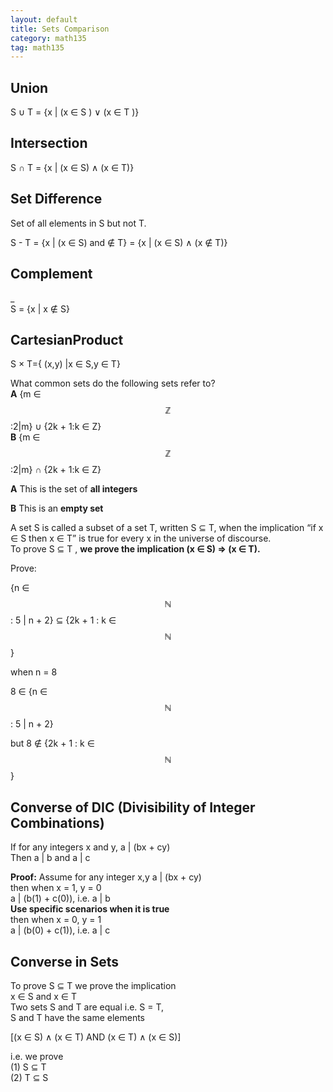 ```yaml
---
layout: default
title: Sets Comparison
category: math135
tag: math135
---
```


## Union  
S ∪ T = {x \| (x ∈ S ) ∨ (x ∈ T )}  

## Intersection  

S ∩ T = {x \| (x ∈ S) ∧ (x ∈ T)}  

## Set Difference  
Set of all elements in S but not T.

S - T = {x \| (x ∈ S) and ∉ T} = {x \| (x ∈ S) ∧ (x ∉ T)}

## Complement  
\_  
S = {x | x ∉ S}  

## CartesianProduct  
S × T={ (x,y) \|x ∈ S,y ∈ T}  

What common sets do the following sets refer to?  
**A** {m ∈ $$\mathbb{Z}$$:2\|m} ∪ {2k + 1:k ∈ Z}  
**B** {m ∈ $$\mathbb{Z}$$:2\|m} ∩ {2k + 1:k ∈ Z}  

**A** This is the set of **all integers**

**B** This is an **empty set**

A set S is called a subset of a set T, written S ⊆ T, when the implication “if x ∈ S then x ∈ T” is true for every x in the universe of discourse.  
To prove S ⊆ T , **we prove the implication (x ∈ S) => (x ∈ T).**

Prove:

{n ∈ $$\mathbb{N}$$ : 5 \| n + 2} ⊆ {2k + 1 : k ∈ $$\mathbb{N}$$}  

when n = 8  

8 ∈ {n ∈ $$\mathbb{N}$$ : 5 \| n + 2}  

but 8 ∉ {2k + 1 : k ∈ $$\mathbb{N}$$}  

## Converse of DIC (Divisibility of Integer Combinations)  

If for any integers x and y, a \| (bx + cy)  
Then a | b and a | c  

**Proof:**
Assume for any integer x,y a \| (bx + cy)  
then when x = 1, y = 0  
a \| (b(1) + c(0)), i.e. a \| b  
**Use specific scenarios when it is true**  
then when x = 0, y = 1  
a \| (b(0) + c(1)), i.e. a \| c  

## Converse in Sets

To prove S ⊆ T we prove the implication  
x ∈ S and x ∈ T  
Two sets S and T are equal i.e. S = T,  
S and T have the same elements  

[(x ∈ S) ∧ (x ∈ T) AND (x ∈ T) ∧ (x ∈ S)]  

i.e. we prove  
(1) S ⊆ T  
(2) T ⊆ S  
